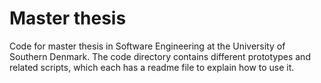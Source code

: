 # Master thesis

Code for master thesis in Software Engineering at the University of Southern Denmark. The code directory contains different prototypes and related scripts, which each has a readme file to explain how to use it.
